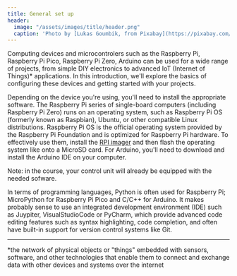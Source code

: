 ```yaml
---
title: General set up
header:
  image: "/assets/images/title/header.png"
  caption: 'Photo by [Lukas Goumbik, from Pixabay](https://pixabay.com/de/users/goumbik-3752482/?utm_source=link-attribution&utm_medium=referral&utm_campaign=image&utm_content=2055522){:target="_blank"}'
---
```


Computing devices and microcontrolers such as the Raspberry Pi, Raspberry Pi Pico, Raspberry Pi Zero, Arduino can be used  for a wide range of projects, from simple DIY electronics to advanced IoT (Internet of Things)* applications. In this introduction, we'll explore the basics of configuring these devices and getting started with your projects.

Depending on the device you're using, you'll need to install the appropriate software.
The Raspberry Pi series of single-board computers (including Raspberry Pi Zero) runs on an operating system, such as Raspberry Pi OS (formerly known as Raspbian), Ubuntu, or other compatible Linux distributions. Raspberry Pi OS is the official operating system provided by the Raspberry Pi Foundation and is optimized for Raspberry Pi hardware. To effectively use them, install the [RPI imager]( https://www.raspberrypi.com/software/) and then flash the operating system like onto a MicroSD card. For Arduino, you'll need to download and install the Arduino IDE on your computer.

Note: in the course, your control unit will already be equipped with the needed sofware.

In terms of programming languages, Python is often used for Raspberry Pi; MicroPython for Raspberry Pi Pico and C/C++  for Arduino. It makes probably sense to use an integrated development environment (IDE) such as Juypiter, VisualStudioCode or PyCharm, which provide advanced code editing features such as syntax highlighting, code completion, and often  have built-in support for version control systems like Git.




---
*the network of physical objects or "things" embedded with sensors, software, and other technologies that enable them to connect and exchange data with other devices and systems over the internet